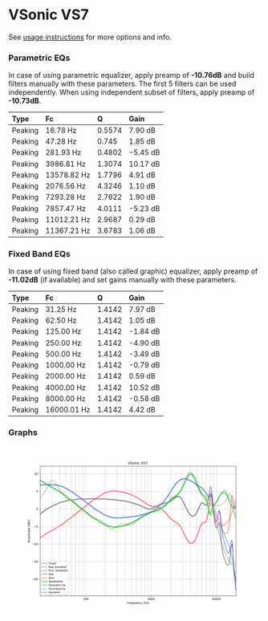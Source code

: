 # VSonic VS7
See [usage instructions](https://github.com/jaakkopasanen/AutoEq#usage) for more options and info.

### Parametric EQs
In case of using parametric equalizer, apply preamp of **-10.76dB** and build filters manually
with these parameters. The first 5 filters can be used independently.
When using independent subset of filters, apply preamp of **-10.73dB**.

| Type    | Fc          |      Q | Gain     |
|:--------|:------------|:-------|:---------|
| Peaking | 16.78 Hz    | 0.5574 | 7.90 dB  |
| Peaking | 47.28 Hz    | 0.745  | 1.85 dB  |
| Peaking | 281.93 Hz   | 0.4802 | -5.45 dB |
| Peaking | 3986.81 Hz  | 1.3074 | 10.17 dB |
| Peaking | 13578.82 Hz | 1.7796 | 4.91 dB  |
| Peaking | 2076.56 Hz  | 4.3246 | 1.10 dB  |
| Peaking | 7293.28 Hz  | 2.7622 | 1.90 dB  |
| Peaking | 7857.47 Hz  | 4.0111 | -5.23 dB |
| Peaking | 11012.21 Hz | 2.9687 | 0.29 dB  |
| Peaking | 11367.21 Hz | 3.6783 | 1.06 dB  |

### Fixed Band EQs
In case of using fixed band (also called graphic) equalizer, apply preamp of **-11.02dB**
(if available) and set gains manually with these parameters.

| Type    | Fc          |      Q | Gain     |
|:--------|:------------|:-------|:---------|
| Peaking | 31.25 Hz    | 1.4142 | 7.97 dB  |
| Peaking | 62.50 Hz    | 1.4142 | 1.05 dB  |
| Peaking | 125.00 Hz   | 1.4142 | -1.84 dB |
| Peaking | 250.00 Hz   | 1.4142 | -4.90 dB |
| Peaking | 500.00 Hz   | 1.4142 | -3.49 dB |
| Peaking | 1000.00 Hz  | 1.4142 | -0.79 dB |
| Peaking | 2000.00 Hz  | 1.4142 | 0.59 dB  |
| Peaking | 4000.00 Hz  | 1.4142 | 10.52 dB |
| Peaking | 8000.00 Hz  | 1.4142 | -0.58 dB |
| Peaking | 16000.01 Hz | 1.4142 | 4.42 dB  |

### Graphs
![](./VSonic%20VS7.png)